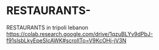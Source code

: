 # RESTAURANTS-
RESTAURANTS in tripoli lebanon
https://colab.research.google.com/drive/1qzuBLYv9dPbJ-f91slsbLkyEpeSIcAWK#scrollTo=V9KcOHj-jV3N
